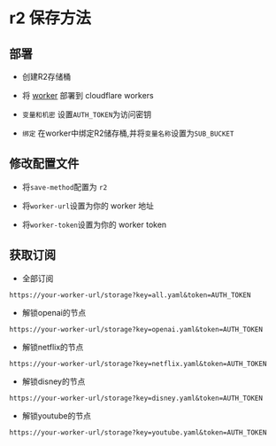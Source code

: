 # r2 保存方法

## 部署

- 创建R2存储桶

- 将 [worker](./cloudflare/worker.js) 部署到 cloudflare workers

- `变量和机密` 设置`AUTH_TOKEN`为访问密钥

- `绑定` 在worker中绑定R2储存桶,并将`变量名称`设置为`SUB_BUCKET`

## 修改配置文件

- 将`save-method`配置为 `r2`

- 将`worker-url`设置为你的 worker 地址

- 将`worker-token`设置为你的 worker token

## 获取订阅

- 全部订阅

```
https://your-worker-url/storage?key=all.yaml&token=AUTH_TOKEN
```

- 解锁openai的节点

```
https://your-worker-url/storage?key=openai.yaml&token=AUTH_TOKEN
```

- 解锁netflix的节点

```
https://your-worker-url/storage?key=netflix.yaml&token=AUTH_TOKEN
```

- 解锁disney的节点

```
https://your-worker-url/storage?key=disney.yaml&token=AUTH_TOKEN
```

- 解锁youtube的节点

```
https://your-worker-url/storage?key=youtube.yaml&token=AUTH_TOKEN
```
